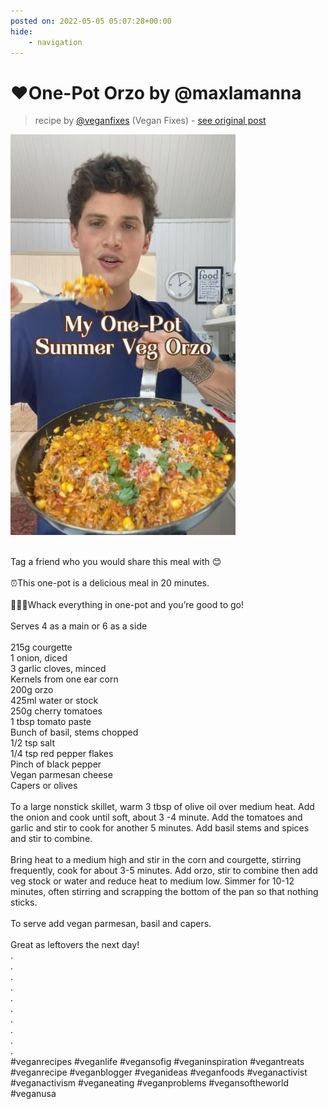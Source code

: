 ```yaml
---
posted on: 2022-05-05 05:07:28+00:00
hide:
    - navigation
---
```


# ❤️One-Pot Orzo by @maxlamanna 

> recipe by [@veganfixes](https://www.instagram.com/veganfixes/) 
(Vegan Fixes) - [see original post](https://instagram.com/p/CdKfASmJsQJ)

![](../img/veganfixes_05-05-2022_0505.png)

\
Tag a friend who you would share this meal with 😊\
\
⏰This one-pot is a delicious meal in 20 minutes. \
\
👨🏻‍🍳Whack everything in one-pot and you’re good to go! \
\
Serves 4 as a main or 6 as a side\
\
215g courgette\
1 onion, diced\
3 garlic cloves, minced\
Kernels from one ear corn\
200g orzo\
425ml water or stock\
250g cherry tomatoes\
1 tbsp tomato paste\
Bunch of basil, stems chopped\
1/2 tsp salt\
1/4 tsp red pepper flakes\
Pinch of black pepper\
Vegan parmesan cheese\
Capers or olives\
\
To a large nonstick skillet, warm 3 tbsp of olive oil over medium heat. Add the onion and cook until soft, about 3 -4 minute. Add the tomatoes and garlic and stir to cook for another 5 minutes. Add basil stems and spices and stir to combine.\
\
Bring heat to a medium high and stir in the corn and courgette, stirring frequently, cook for about 3-5 minutes. Add orzo, stir to combine then add veg stock or water and reduce heat to medium low. Simmer for 10-12 minutes, often stirring and scrapping the bottom of the pan so that nothing sticks. \
\
To serve add vegan parmesan, basil and capers.\
\
Great as leftovers the next day!\
.\
.\
.\
.\
.\
.\
.\
.\
.\
.\
\#veganrecipes \#veganlife \#vegansofig \#veganinspiration \#vegantreats \#veganrecipe \#veganblogger \#veganideas \#veganfoods \#veganactivist \#veganactivism \#veganeating \#veganproblems \#vegansoftheworld \#veganusa 
